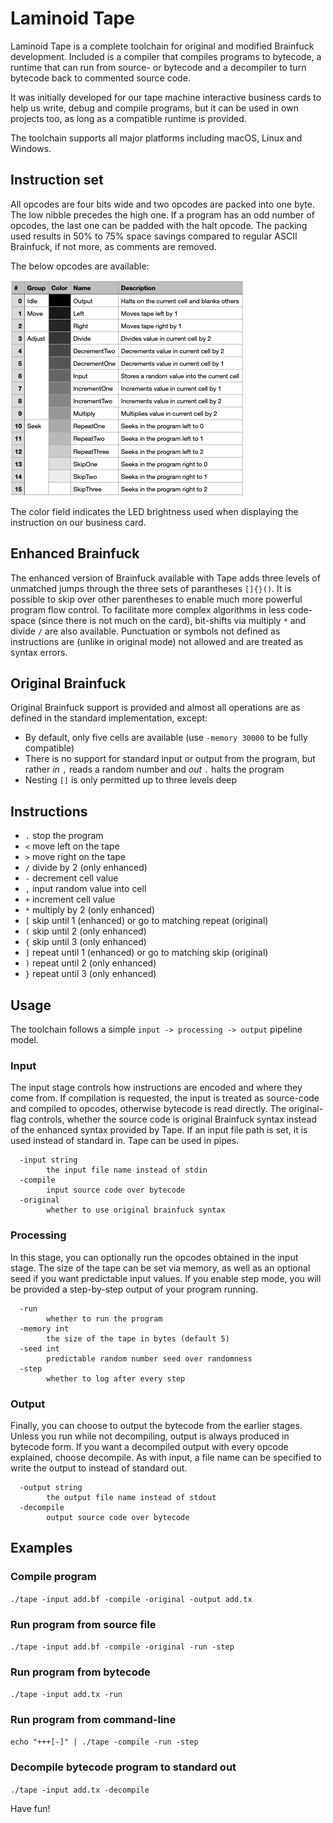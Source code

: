# Laminoid Tape
Laminoid Tape is a complete toolchain for original and modified Brainfuck development.
Included is a compiler that compiles programs to bytecode, a runtime that can run from source- or bytecode
and a decompiler to turn bytecode back to commented source code.

It was initially developed for our tape machine interactive business cards to help us write, debug and compile programs,
but it can be used in own projects too, as long as a compatible runtime is provided.

The toolchain supports all major platforms including macOS, Linux and Windows.

## Instruction set
All opcodes are four bits wide and two opcodes are packed into one byte. The low nibble precedes the high one.
If a program has an odd number of opcodes, the last one can be padded with the halt opcode.
The packing used results in 50% to 75% space savings compared to regular ASCII Brainfuck, if not more, as comments are removed.

The below opcodes are available:

![Laminoid Tape instruction set](instructions.png)

The color field indicates the LED brightness used when displaying the instruction on our business card.

## Enhanced Brainfuck
The enhanced version of Brainfuck available with Tape adds three levels of unmatched jumps through the three sets of parantheses `[]{}()`.
It is possible to skip over other parentheses to enable much more powerful program flow control.
To facilitate more complex algorithms in less code-space (since there is not much on the card), bit-shifts via multiply `*` and divide `/` are also available.
Punctuation or symbols not defined as instructions are (unlike in original mode) not allowed and are treated as syntax errors. 

## Original Brainfuck
Original Brainfuck support is provided and almost all operations are as defined in the standard implementation, except:
- By default, only five cells are available (use `-memory 30000` to be fully compatible)
- There is no support for standard input or output from the program, but rather *in* `,` reads a random number and *out* `.` halts the program
- Nesting `[]` is only permitted up to three levels deep

## Instructions
- `.` stop the program
- `<` move left on the tape
- `>` move right on the tape
- `/` divide by 2 (only enhanced)
- `-` decrement cell value
- `,` input random value into cell
- `+` increment cell value
- `*` multiply by 2 (only enhanced)
- `[` skip until 1 (enhanced) or go to matching repeat (original)
- `(` skip until 2 (only enhanced)
- `{` skip until 3 (only enhanced)
- `]` repeat until 1 (enhanced) or go to matching skip (original)
- `)` repeat until 2 (only enhanced)
- `}` repeat until 3 (only enhanced)

## Usage
The toolchain follows a simple `input -> processing -> output` pipeline model.

### Input
The input stage controls how instructions are encoded and where they come from.
If compilation is requested, the input is treated as source-code and compiled to opcodes, otherwise bytecode is read directly.
The original-flag controls, whether the source code is original Brainfuck syntax instead of the enhanced syntax provided by Tape.
If an input file path is set, it is used instead of standard in. Tape can be used in pipes.

```
  -input string
        the input file name instead of stdin
  -compile
        input source code over bytecode
  -original
        whether to use original brainfuck syntax
```

### Processing
In this stage, you can optionally run the opcodes obtained in the input stage.
The size of the tape can be set via memory, as well as an optional seed if you want predictable input values.
If you enable step mode, you will be provided a step-by-step output of your program running.
```
  -run
        whether to run the program
  -memory int
        the size of the tape in bytes (default 5)
  -seed int
        predictable random number seed over randomness
  -step
        whether to log after every step
```

### Output
Finally, you can choose to output the bytecode from the earlier stages.
Unless you run while not decompiling, output is always produced in bytecode form.
If you want a decompiled output with every opcode explained, choose decompile.
As with input, a file name can be specified to write the output to instead of standard out.
```
  -output string
        the output file name instead of stdout
  -decompile
        output source code over bytecode
```

## Examples
### Compile program
`./tape -input add.bf -compile -original -output add.tx`

### Run program from source file
`./tape -input add.bf -compile -original -run -step`

### Run program from bytecode
`./tape -input add.tx -run`

### Run program from command-line
`echo "+++[-]" | ./tape -compile -run -step`

### Decompile bytecode program to standard out
`./tape -input add.tx -decompile`

Have fun!
